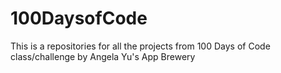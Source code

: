 # 100DaysofCode
This is a repositories for all the projects from 100 Days of Code class/challenge by Angela Yu's App Brewery

